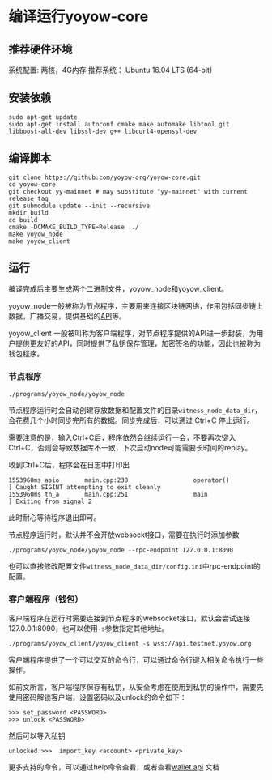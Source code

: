 # 编译运行yoyow-core

## 推荐硬件环境
系统配置: 两核，4G内存
推荐系统： Ubuntu 16.04 LTS (64-bit)

## 安装依赖
```
sudo apt-get update
sudo apt-get install autoconf cmake make automake libtool git libboost-all-dev libssl-dev g++ libcurl4-openssl-dev
```

## 编译脚本
```
git clone https://github.com/yoyow-org/yoyow-core.git
cd yoyow-core
git checkout yy-mainnet # may substitute "yy-mainnet" with current release tag
git submodule update --init --recursive
mkdir build
cd build
cmake -DCMAKE_BUILD_TYPE=Release ../
make yoyow_node
make yoyow_client
```

## 运行
编译完成后主要生成两个二进制文件，yoyow_node和yoyow_client。

yoyow_node一般被称为节点程序，主要用来连接区块链网络，作用包括同步链上数据，广播交易，提供基础的[API](../api/node_api.html)等。

yoyow_client 一般被叫称为客户端程序，对节点程序提供的API进一步封装，为用户提供更友好的API，同时提供了私钥保存管理，加密签名的功能，因此也被称为钱包程序。

### 节点程序
```
./programs/yoyow_node/yoyow_node
```
节点程序运行时会自动创建存放数据和配置文件的目录```witness_node_data_dir```，会花费几个小时同步完所有的数据。同步完成后，可以通过 Ctrl+C 停止运行。

需要注意的是，输入Ctrl+C后，程序依然会继续运行一会，不要再次键入Ctrl+C，否则会导致数据库不一致，下次启动node可能需要长时间的replay。

收到Ctrl+C后，程序会在日志中打印出
```
1553960ms asio       main.cpp:238                  operator()           ] Caught SIGINT attempting to exit cleanly
1553960ms th_a       main.cpp:251                  main                 ] Exiting from signal 2
```
此时耐心等待程序退出即可。

节点程序运行时，默认并不会开放websockt接口，需要在执行时添加参数 
```
./programs/yoyow_node/yoyow_node --rpc-endpoint 127.0.0.1:8090
```
也可以直接修改配置文件```witness_node_data_dir/config.ini```中rpc-endpoint的配置。

### 客户端程序（钱包）
客户端程序在运行时需要连接到节点程序的websocket接口，默认会尝试连接127.0.0.1:8090，也可以使用`-s`参数指定其他地址。
```
./programs/yoyow_client/yoyow_client -s wss://api.testnet.yoyow.org
```
客户端程序提供了一个可以交互的命令行，可以通过命令行键入相关命令执行一些操作。

如前文所言，客户端程序保存有私钥，从安全考虑在使用到私钥的操作中，需要先使用密码解锁客户端，设置密码以及unlock的命令如下：
```
>>> set_password <PASSWORD>
>>> unlock <PASSWORD>
```

然后可以导入私钥
```
unlocked >>>  import_key <account> <private_key>
```

更多支持的命令，可以通过help命令查看，或者查看[wallet api](../api/wallet_api.html) 文档